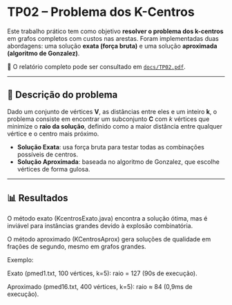 # TP02 – Problema dos K-Centros

Este trabalho prático tem como objetivo **resolver o problema dos k-centros** em grafos completos com custos nas arestas. Foram implementadas duas abordagens: uma solução **exata (força bruta)** e uma solução **aproximada (algoritmo de Gonzalez)**.

📄 O relatório completo pode ser consultado em [`docs/TP02.pdf`](docs/TP02.pdf).

---

## 📖 Descrição do problema
Dado um conjunto de vértices **V**, as distâncias entre eles e um inteiro **k**, o problema consiste em encontrar um subconjunto **C** com *k* vértices que minimize o **raio da solução**, definido como a maior distância entre qualquer vértice e o centro mais próximo.

- **Solução Exata**: usa força bruta para testar todas as combinações possíveis de centros.  
- **Solução Aproximada**: baseada no algoritmo de Gonzalez, que escolhe vértices de forma gulosa.  

---

## 📊 Resultados

O método exato (KcentrosExato.java) encontra a solução ótima, mas é inviável para instâncias grandes devido à explosão combinatória.

O método aproximado (KCentrosAprox) gera soluções de qualidade em frações de segundo, mesmo em grafos grandes.

Exemplo:

Exato (pmed1.txt, 100 vértices, k=5): raio = 127 (90s de execução).

Aproximado (pmed16.txt, 400 vértices, k=5): raio ≈ 84 (0,9ms de execução).
